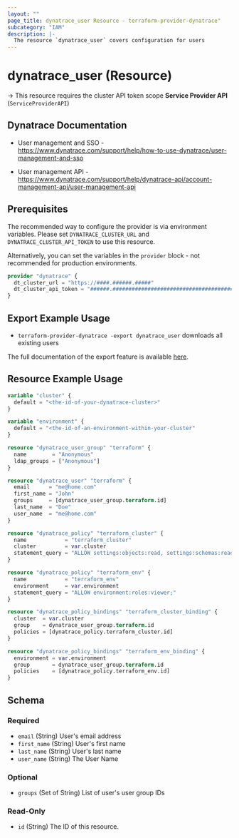 ```yaml
---
layout: ""
page_title: dynatrace_user Resource - terraform-provider-dynatrace"
subcategory: "IAM"
description: |-
  The resource `dynatrace_user` covers configuration for users
---
```


# dynatrace_user (Resource)

-> This resource requires the cluster API token scope **Service Provider API** (`ServiceProviderAPI`)

## Dynatrace Documentation

- User management and SSO - https://www.dynatrace.com/support/help/how-to-use-dynatrace/user-management-and-sso

- User management API - https://www.dynatrace.com/support/help/dynatrace-api/account-management-api/user-management-api

## Prerequisites

The recommended way to configure the provider is via environment variables.
Please set `DYNATRACE_CLUSTER_URL` and `DYNATRACE_CLUSTER_API_TOKEN` to use this resource.

Alternatively, you can set the variables in the `provider` block - not recommended for production environments.
```terraform
provider "dynatrace" {
  dt_cluster_url = "https://####.######.#####"
  dt_cluster_api_token = "######.#########################################################################################"
}
```

## Export Example Usage

- `terraform-provider-dynatrace -export dynatrace_user` downloads all existing users

The full documentation of the export feature is available [here](https://dt-url.net/h203qmc).

## Resource Example Usage

```terraform
variable "cluster" {
  default = "<the-id-of-your-dynatrace-cluster>"
}

variable "environment" {
  default = "<the-id-of-an-environment-within-your-cluster"
}

resource "dynatrace_user_group" "terraform" {
  name        = "Anonymous"
  ldap_groups = ["Anonymous"]
}

resource "dynatrace_user" "terraform" {
  email      = "me@home.com"
  first_name = "John"
  groups     = [dynatrace_user_group.terraform.id]
  last_name  = "Doe"
  user_name  = "me@home.com"
}

resource "dynatrace_policy" "terraform_cluster" {
  name            = "terraform_cluster"
  cluster         = var.cluster
  statement_query = "ALLOW settings:objects:read, settings:schemas:read WHERE settings:schemaId = \"terraform-cluster\";"
}

resource "dynatrace_policy" "terraform_env" {
  name            = "terraform_env"
  environment     = var.environment
  statement_query = "ALLOW environment:roles:viewer;"
}

resource "dynatrace_policy_bindings" "terraform_cluster_binding" {
  cluster  = var.cluster
  group    = dynatrace_user_group.terraform.id
  policies = [dynatrace_policy.terraform_cluster.id]
}

resource "dynatrace_policy_bindings" "terraform_env_binding" {
  environment = var.environment
  group       = dynatrace_user_group.terraform.id
  policies    = [dynatrace_policy.terraform_env.id]
}
```

<!-- schema generated by tfplugindocs -->
## Schema

### Required

- `email` (String) User's email address
- `first_name` (String) User's first name
- `last_name` (String) User's last name
- `user_name` (String) The User Name

### Optional

- `groups` (Set of String) List of user's user group IDs

### Read-Only

- `id` (String) The ID of this resource.
 